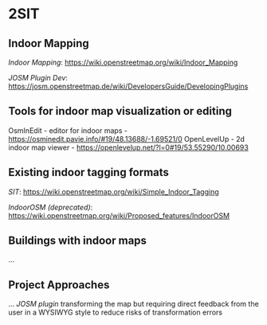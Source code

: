 # 2SIT

## Indoor Mapping
*Indoor Mapping*: 
https://wiki.openstreetmap.org/wiki/Indoor_Mapping

*JOSM Plugin Dev*: 
https://josm.openstreetmap.de/wiki/DevelopersGuide/DevelopingPlugins

## Tools for indoor map visualization or editing
OsmInEdit - editor for indoor maps - https://osminedit.pavie.info/#19/48.13688/-1.69521/0
OpenLevelUp - 2d indoor map viewer - https://openlevelup.net/?l=0#19/53.55290/10.00693

## Existing indoor tagging formats

*SIT*: 
https://wiki.openstreetmap.org/wiki/Simple_Indoor_Tagging

*IndoorOSM (deprecated)*: 
https://wiki.openstreetmap.org/wiki/Proposed_features/IndoorOSM


## Buildings with indoor maps
...


## Project Approaches
...
*JOSM plugin*
transforming the map but requiring direct feedback from the user in a WYSIWYG style to reduce risks of transformation errors



